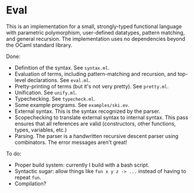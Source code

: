 Eval
=====

This is an implementation for a small, strongly-typed functional language with
parametric polymorphism, user-defined datatypes, pattern matching, and general
recursion. The implementation uses no dependencies beyond the OCaml standard
library.

Done:
- Definition of the syntax. See `syntax.ml`.
- Evaluation of terms, including pattern-matching and recursion, and top-level
  declarations. See `eval.ml`.
- Pretty-printing of terms (but it's not very pretty). See `pretty.ml`.
- Unification. See `unify.ml`.
- Typechecking. See `typecheck.ml`.
- Some example programs. See `examples/ski.ev`.
- External syntax. This is the syntax recognized by the parser.
- Scopechecking to translate external syntax to internal syntax.
  This pass ensures that all references are valid (constructors, other
  functions, types, variables, etc.)
- Parsing. The parser is a handwritten recursive descent parser using
  combinators. The error messages aren't great!

To do:
- Proper build system: currently I build with a bash script.
- Syntactic sugar: allow things like `fun x y z -> ...` instead of having to
  repeat `fun`.
- Compilation?
